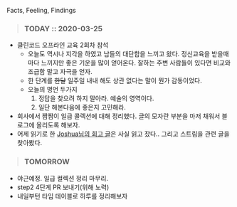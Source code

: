 Facts, Feeling, Findings

> ### TODAY :: 2020-03-25

* 클린코드 오프라인 교육 2회차 참석
    * 오늘도 역시나 지각을 하였고 남들의 대단함을 느끼고 왔다. 정신교육을 받을때마다 느끼지만 좋은 기운을 많이 얻어온다.
      잘하는 주변 사람들이 있다면 비교와 조급함 말고 자극을 얻자.
    * 한 단계를 ~~한달~~ 일주일 내내 해도 상관 없다는 말이 뭔가 감동이었다.
    * 오늘의 명언 두가지
        1. 정답을 찾으려 하지 말아라. 예술의 영역이다.
        2. 일단 해본다음에 좋은지 고민해라.
* 회사에서 짬짬이 일급 콜렉션에 대해 정리했다. 글의 모자란 부분을 마저 채워서 블로그에 올리도록 해보자.
* 어제 읽기로 한 [Joshua님의 회고 글](http://blog.devjoshua.me/2017/12/28/171228-2017%EB%85%84%ED%9A%8C%EA%B3%A0/)은 사실 읽고 잤다.. 그리고 스트림을 관련 글을 찾아봤다.

> ### TOMORROW

* 야근예정. 일급 컬렉션 정리 마무리.
* step2 4단계 PR 보내기(위해 노력)
* 내일부턴 타임 테이블로 하루를 정리해보자